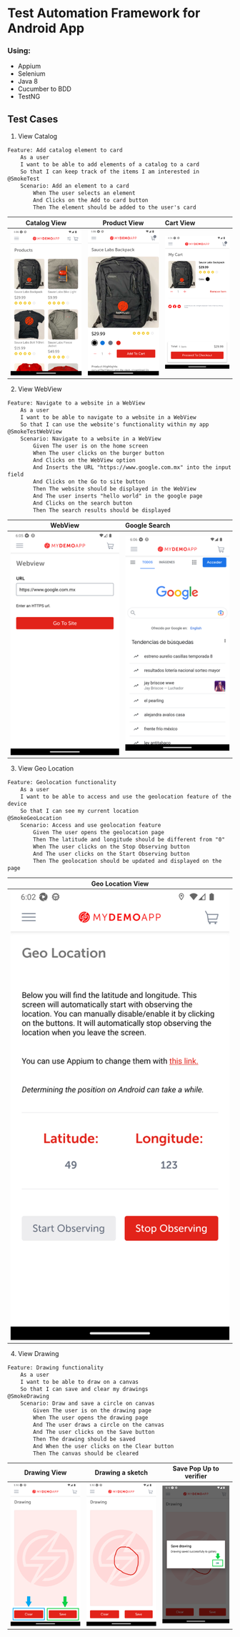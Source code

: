 # Test Automation Framework for Android App
### Using:
- Appium
- Selenium
- Java 8
- Cucumber to BDD
- TestNG

## Test Cases
1. View Catalog
````
Feature: Add catalog element to card
    As a user
    I want to be able to add elements of a catalog to a card
    So that I can keep track of the items I am interested in
@SmokeTest
    Scenario: Add an element to a card
        When The user selects an element
        And Clicks on the Add to card button
        Then The element should be added to the user's card
````

|                     Catalog View                      |                     Product View                      | Cart View                                             |
|:-----------------------------------------------------:|:-----------------------------------------------------:|:------------------------------------------------------|
| ![Catalog_1](src/main/resources/images/Catalog_1.png) | ![Catalog_2](src/main/resources/images/Catalog_2.png) | ![Catalog_3](src/main/resources/images/Catalog_3.png) |

2. View WebView
````
Feature: Navigate to a website in a WebView
    As a user
    I want to be able to navigate to a website in a WebView
    So that I can use the website's functionality within my app
@SmokeTestWebView
    Scenario: Navigate to a website in a WebView
        Given The user is on the home screen
        When The user clicks on the burger button
        And Clicks on the WebView option
        And Inserts the URL "https://www.google.com.mx" into the input field
        And Clicks on the Go to site button
        Then The website should be displayed in the WebView
        And The user inserts "hello world" in the google page
        And Clicks on the search button
        Then The search results should be displayed
````
|                        WebView                        | Google Search                                         |
|:-----------------------------------------------------:|:------------------------------------------------------|
| ![WebView_1](src/main/resources/images/WebView_1.png) | ![WebView_2](src/main/resources/images/WebView_2.png) |

3. View Geo Location
````
Feature: Geolocation functionality
    As a user
    I want to be able to access and use the geolocation feature of the device
    So that I can see my current location
@SmokeGeoLocation
    Scenario: Access and use geolocation feature
        Given The user opens the geolocation page
        Then The latitude and longitude should be different from "0"
        When The user clicks on the Stop Observing button
        And The user clicks on the Start Observing button
        Then The geolocation should be updated and displayed on the page
````
|                     Geo Location View                     |
|:---------------------------------------------------------:|
| ![GeoLocation](src/main/resources/images/GeoLocation.png) |

4. View Drawing
````
Feature: Drawing functionality
    As a user
    I want to be able to draw on a canvas
    So that I can save and clear my drawings
@SmokeDrawing
    Scenario: Draw and save a circle on canvas
        Given The user is on the drawing page
        When The user opens the drawing page
        And The user draws a circle on the canvas
        And The user clicks on the Save button
        Then The drawing should be saved
        And When the user clicks on the Clear button
        Then The canvas should be cleared
````

|                     Drawing View                      |                   Drawing a sketch                    |                Save Pop Up to verifier                |
|:-----------------------------------------------------:|:-----------------------------------------------------:|:-----------------------------------------------------:|
| ![Drawing_1](src/main/resources/images/Drawing_1.png) | ![Drawing_2](src/main/resources/images/Drawing_2.png) | ![Drawing_3](src/main/resources/images/Drawing_3.png) |
